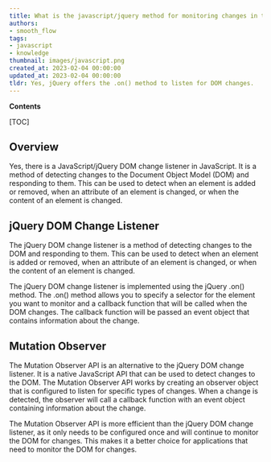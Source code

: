 ```yaml
---
title: What is the javascript/jquery method for monitoring changes in the dom?
authors:
- smooth_flow
tags:
- javascript
- knowledge
thumbnail: images/javascript.png
created_at: 2023-02-04 00:00:00
updated_at: 2023-02-04 00:00:00
tldr: Yes, jQuery offers the .on() method to listen for DOM changes.
---
```


**Contents**

[TOC]

## Overview

Yes, there is a JavaScript/jQuery DOM change listener in JavaScript. It is a method of detecting changes to the Document Object Model (DOM) and responding to them. This can be used to detect when an element is added or removed, when an attribute of an element is changed, or when the content of an element is changed.

## jQuery DOM Change Listener

The jQuery DOM change listener is a method of detecting changes to the DOM and responding to them. This can be used to detect when an element is added or removed, when an attribute of an element is changed, or when the content of an element is changed.

The jQuery DOM change listener is implemented using the jQuery .on() method. The .on() method allows you to specify a selector for the element you want to monitor and a callback function that will be called when the DOM changes. The callback function will be passed an event object that contains information about the change.

## Mutation Observer

The Mutation Observer API is an alternative to the jQuery DOM change listener. It is a native JavaScript API that can be used to detect changes to the DOM. The Mutation Observer API works by creating an observer object that is configured to listen for specific types of changes. When a change is detected, the observer will call a callback function with an event object containing information about the change.

The Mutation Observer API is more efficient than the jQuery DOM change listener, as it only needs to be configured once and will continue to monitor the DOM for changes. This makes it a better choice for applications that need to monitor the DOM for changes.
